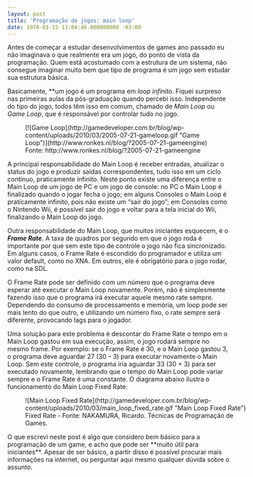 ```yaml
---
layout: post
title: 'Programação de jogos: main loop'
date: 1970-01-15 13:04:46.000000000 -03:00
---
```


Antes de começar a estudar desenvolvimentos de games ano passado eu não imaginava o que realmente era um jogo, do ponto de vista da programação. Quem está acostumado com a estrutura de um sistema, não consegue imaginar muito bem que tipo de programa é um jogo sem estudar sua estrutura básica.

Basicamente, **um jogo é um programa em *loop *infinito**. Fiquei surpreso nas primeiras aulas da pós-graduação quando percebi isso. Independente do tipo do jogo, todos têm isso em comum, chamado de *Main Loop* ou *Game Loop*, que é responsável por controlar tudo no jogo.

<figure class="wp-caption aligncenter" id="attachment_413" style="width: 422px">[![Game Loop](http://gamedeveloper.com.br/blog/wp-content/uploads/2010/03/2005-07-21-gameloop.gif "Game Loop")](http://www.ronkes.nl/blog/?2005-07-21-gameengine)<figcaption class="wp-caption-text">Fonte: http://www.ronkes.nl/blog/?2005-07-21-gameengine</figcaption></figure>A principal responsabilidade do Main Loop é receber entradas, atualizar o status do jogo e produzir saídas correspondentes, tudo isso em um ciclo contínuo, praticamente infinito. Neste ponto existe uma diferença entre o Main Loop de um jogo de PC e um jogo de console: no PC o Main Loop é finalizado quando o jogar fecha o jogo; em alguns Consoles o Main Loop é praticamente infinito, pois não existe um “sair do jogo”; em Consoles como o Nintendo Wii, é possível sair do jogo e voltar para a tela inicial do Wii, finalizando o Main Loop do jogo.

Outra responsabilidade do Main Loop, que muitos iniciantes esquecem, é o ***Frame Rate***. A taxa de quadros por segundo em que o jogo roda é importante por que sem este tipo de controle o jogo não fica sincronizado. Em alguns casos, o Frame Rate é escondido do programador e utiliza um valor default, como no XNA. Em outros, ele é obrigatório para o jogo rodar, como na SDL.

O Frame Rate pode ser definido com um número que o programa deve esperar até executar o Main Loop novamente. Porém, não é simplesmente fazendo isso que o programa irá executar aquele mesmo rate sempre. Dependendo do consumo de processamento e memória, um loop pode ser mais lento do que outro, e utilizando um número fixo, o rate sempre será diferente, provocando lags para o jogador.

Uma solução para este problema é descontar do Frame Rate o tempo em o Main Loop gastou em sua execução, assim, o jogo rodará sempre no mesmo frame. Por exemplo: se o Frame Rate é 30, e o Main Loop gastou 3, o programa deve aguardar 27 (30 – 3) para executar novamente o Main Loop. Sem este controle, o programa iria aguardar 33 (30 + 3) para ser executado novamente, lembrando que o tempo do Main Loop pode variar sempre e o Frame Rate é uma constante. O diagrama abaixo ilustra o funcionamento do Main Loop Fixed Rate:

<figure class="wp-caption aligncenter" id="attachment_416" style="width: 506px">![Main Loop Fixed Rate](http://gamedeveloper.com.br/blog/wp-content/uploads/2010/03/main_loop_fixed_rate.gif "Main Loop Fixed Rate")<figcaption class="wp-caption-text">Fixed Rate - Fonte: NAKAMURA, Ricardo. Técnicas de Programação de Games.</figcaption></figure>O que escrevi neste post é algo que considero bem básico para a programação de um game, e acho que pode ser **muito útil para iniciantes**. Apesar de ser básico, a partir disso é possível procurar mais informações na internet, ou perguntar aqui mesmo qualquer dúvida sobre o assunto.


